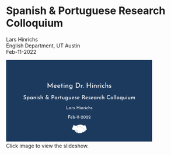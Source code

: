Spanish & Portuguese Research Colloquium
================
Lars Hinrichs<br />English Department, UT Austin
<br>Feb-11-2022

[<img src="slide1.png" width=400 />]()<br>Click image to view the
slideshow.
